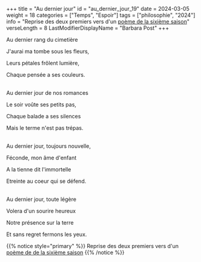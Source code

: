 +++
title = "Au dernier jour"
id = "au_dernier_jour_19"
date = 2024-03-05
weight = 18
categories = ["Temps", "Espoir"]
tags = ["philosophie", "2024"]
info = "Reprise des deux premiers vers d'un [poème de la sixième saison](../6_sixieme_saison/fleurs_de_memoire)"
verseLength = 8
LastModifierDisplayName = "Barbara Post"
+++

Au dernier rang du cimetière

J'aurai ma tombe sous les fleurs,

Leurs pétales frôlent lumière,

Chaque pensée a ses couleurs.

 \
Au dernier jour de nos romances

Le soir voûte ses petits pas,

Chaque balade a ses silences

Mais le terme n'est pas trépas.

 \
Au dernier jour, toujours nouvelle,

Féconde, mon âme d'enfant

A la tienne dit l'immortelle

Etreinte au coeur qui se défend.

 \
Au dernier jour, toute légère

Volera d'un sourire heureux

Notre présence sur la terre

Et sans regret fermons les yeux.

{{% notice style="primary" %}}
Reprise des deux premiers vers d'un [poème de de la sixième saison](../6_sixieme_saison/fleurs_de_memoire)
{{% /notice %}}
